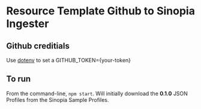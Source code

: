 # Resource Template Github to Sinopia Ingester

## Github creditials
Use [dotenv][DOTENV] to set a GITHUB_TOKEN={your-token}


## To run
From the command-line, `npm start`. Will initially
download the **0.1.0** JSON Profiles from the
Sinopia Sample Profiles.

[DOTENV]: https://www.npmjs.com/package/dotenv
